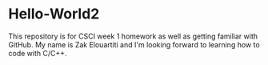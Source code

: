 # Hello-World2
This repository is for CSCI week 1 homework as well as getting familiar with GitHub. My name is Zak Elouartiti and I'm looking forward to learning how to code with C/C++.
